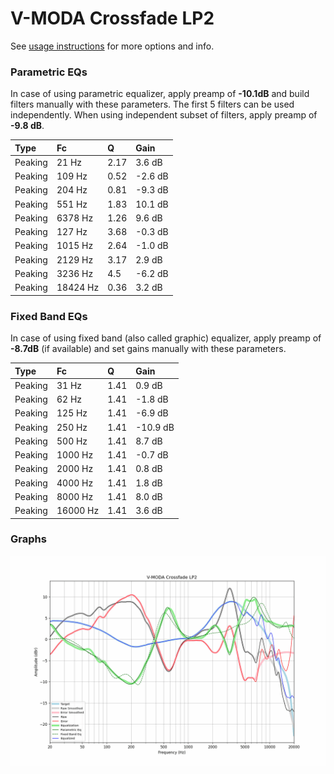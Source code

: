 # V-MODA Crossfade LP2
See [usage instructions](https://github.com/jaakkopasanen/AutoEq#usage) for more options and info.

### Parametric EQs
In case of using parametric equalizer, apply preamp of **-10.1dB** and build filters manually
with these parameters. The first 5 filters can be used independently.
When using independent subset of filters, apply preamp of **-9.8 dB**.

| Type    | Fc       |    Q | Gain    |
|:--------|:---------|:-----|:--------|
| Peaking | 21 Hz    | 2.17 | 3.6 dB  |
| Peaking | 109 Hz   | 0.52 | -2.6 dB |
| Peaking | 204 Hz   | 0.81 | -9.3 dB |
| Peaking | 551 Hz   | 1.83 | 10.1 dB |
| Peaking | 6378 Hz  | 1.26 | 9.6 dB  |
| Peaking | 127 Hz   | 3.68 | -0.3 dB |
| Peaking | 1015 Hz  | 2.64 | -1.0 dB |
| Peaking | 2129 Hz  | 3.17 | 2.9 dB  |
| Peaking | 3236 Hz  | 4.5  | -6.2 dB |
| Peaking | 18424 Hz | 0.36 | 3.2 dB  |

### Fixed Band EQs
In case of using fixed band (also called graphic) equalizer, apply preamp of **-8.7dB**
(if available) and set gains manually with these parameters.

| Type    | Fc       |    Q | Gain     |
|:--------|:---------|:-----|:---------|
| Peaking | 31 Hz    | 1.41 | 0.9 dB   |
| Peaking | 62 Hz    | 1.41 | -1.8 dB  |
| Peaking | 125 Hz   | 1.41 | -6.9 dB  |
| Peaking | 250 Hz   | 1.41 | -10.9 dB |
| Peaking | 500 Hz   | 1.41 | 8.7 dB   |
| Peaking | 1000 Hz  | 1.41 | -0.7 dB  |
| Peaking | 2000 Hz  | 1.41 | 0.8 dB   |
| Peaking | 4000 Hz  | 1.41 | 1.8 dB   |
| Peaking | 8000 Hz  | 1.41 | 8.0 dB   |
| Peaking | 16000 Hz | 1.41 | 3.6 dB   |

### Graphs
![](./V-MODA%20Crossfade%20LP2.png)